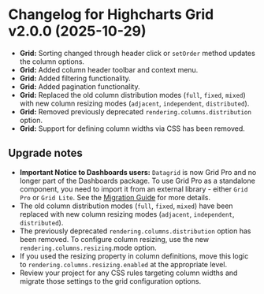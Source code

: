 # Changelog for Highcharts Grid v2.0.0 (2025-10-29)

- **Grid:** Sorting changed through header click or `setOrder` method updates the column options.
- **Grid:** Added column header toolbar and context menu.
- **Grid:** Added filtering functionality.
- **Grid:** Added pagination functionality.
- **Grid:** Replaced the old column distribution modes (`full`, `fixed`, `mixed`) with new column resizing modes (`adjacent`, `independent`, `distributed`).
- **Grid:** Removed previously deprecated `rendering.columns.distribution` option.
- **Grid:** Support for defining column widths via CSS has been removed.

## Upgrade notes

- **Important Notice to Dashboards users:** `Datagrid` is now Grid Pro and no longer part of the Dashboards package. To use Grid Pro as a standalone component, you need to import it from an external library - either `Grid Pro` or `Grid Lite`. See the [Migration Guide](https://www.highcharts.com/docs/dashboards/grid-migration) for more details.
- The old column distribution modes (`full`, `fixed`, `mixed`) have been replaced with new column resizing modes (`adjacent`, `independent`, `distributed`).
- The previously deprecated `rendering.columns.distribution` option has been removed. To configure column resizing, use the new `rendering.columns.resizing`.mode option.
- If you used the resizing property in column definitions, move this logic to `rendering.columns.resizing.enabled` at the appropriate level.
- Review your project for any CSS rules targeting column widths and migrate those settings to the grid configuration options.
